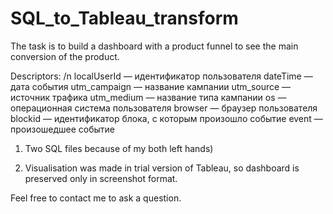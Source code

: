 # SQL_to_Tableau_transform
The task is to build a dashboard with a product funnel to see the main conversion of the product.

Descriptors: /n
localUserId — идентификатор пользователя 
dateTime — дата события 
utm_campaign — название кампании 
utm_source — источник трафика 
utm_medium — название типа кампании 
os — операционная система пользователя 
browser — браузер пользователя 
blockid — идентификатор блока, с которым произошло событие
event — произошедшее событие

1) Two SQL files because of my both left hands) 

2) Visualisation was made in trial version of Tableau, so dashboard is preserved only in screenshot format.

Feel free to contact me to ask a question.
